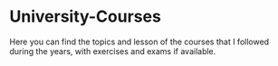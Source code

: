 # University-Courses
Here you can find the topics and lesson of the courses that I followed during the years, with exercises and exams if available.
